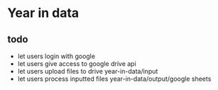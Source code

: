 # Year in data

## todo
* let users login with google
* let users give access to google drive api
* let users upload files to drive year-in-data/input
* let users process inputted files year-in-data/output/google sheets